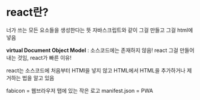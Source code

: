 # react란?

너가 쓰는 모든 요소들을 생성한다는 뜻
자바스크립트와 같이 그걸 만들고 그걸 html에 넣음

**virtual Document Object Model** : 소스코드에는 존재하지 않음! react 그걸 만들어내는 것임, react가 빠른 이유!

react는 소스코드에 처음부터 HTMl을 넣지 않고 HTML에서 HTML을 추가하거나 제거하는 법을 알고 있음

fabicon = 웹브라우저 탭에 있는 작은 로고
manifest.json = PWA
